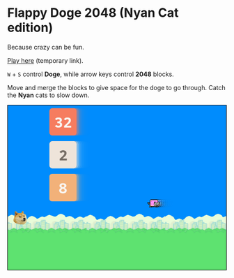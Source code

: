 Flappy Doge 2048 (Nyan Cat edition)
===================================

Because crazy can be fun.

[Play here](http://rawgithub.com/boppreh/flappy_doge_2048/master/flappy_doge_2048.html) (temporary link).

`W` + `S` control **Doge**, while arrow keys control **2048** blocks.

Move and merge the blocks to give space for the doge to go through. Catch the **Nyan** cats to slow down.

![Game screenshot](https://raw.githubusercontent.com/boppreh/flappy_doge_2048/master/screenshot.png)
